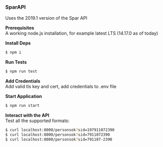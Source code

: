 ### SparAPI

Uses the 2019.1 version of the Spar API

**Prerequisites**  
A working node.js installation, for example latest LTS (14.17.0 as of today)

**Install Deps**  
```bash
$ npm i
```

**Run Tests**  
```bash
$ npm run test
```

**Add Credentials**  
Add valid tls key and cert, add credentials to .env file  

**Start Application**  
```bash
$ npm run start
```

**Interact with the API**  
Test all the supported formats:  

```bash
$ curl localhost:8000/personsok?sid=197911072390
$ curl localhost:8000/personsok?sid=7911072390
$ curl localhost:8000/personsok?sid=791107-2390
```

